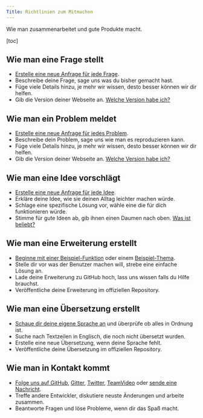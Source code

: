 ```yaml
---
Title: Richtlinien zum Mitmachen
---
```

Wie man zusammenarbeitet und gute Produkte macht.

[toc]

## Wie man eine Frage stellt

* [Erstelle eine neue Anfrage für jede Frage](https://github.com/datenstrom/yellow/issues).
* Beschreibe deine Frage, sage uns was du bisher gemacht hast.
* Füge viele Details hinzu, je mehr wir wissen, desto besser können wir dir helfen.
* Gib die Version deiner Webseite an. [Welche Version habe ich?](https://github.com/datenstrom/yellow-extensions/tree/master/source/update/README-de.md)

## Wie man ein Problem meldet

* [Erstelle eine neue Anfrage für jedes Problem](https://github.com/datenstrom/yellow/issues).
* Beschreibe dein Problem, sage uns wie man es reproduzieren kann.
* Füge viele Details hinzu, je mehr wir wissen, desto besser können wir dir helfen.
* Gib die Version deiner Webseite an. [Welche Version habe ich?](https://github.com/datenstrom/yellow-extensions/tree/master/source/update/README-de.md)

## Wie man eine Idee vorschlägt

* [Erstelle eine neue Anfrage für jede Idee](https://github.com/datenstrom/yellow/issues).
* Erkläre deine Idee, wie sie deinen Alltag leichter machen würde.
* Schlage eine spezifische Lösung vor, wähle eine die für dich funktionieren würde.
* Stimme für gute Ideen ab, gib ihnen einen Daumen nach oben. [Was ist beliebt?](https://github.com/datenstrom/yellow/issues?q=is%3Aopen+is%3Aissue+sort%3Areactions-%2B1-desc+label%3Aidea)

## Wie man eine Erweiterung erstellt

* [Beginne mit einer Beispiel-Funktion](https://github.com/schulle4u/yellow-extension-helloworld) oder einem [Beispiel-Thema](https://github.com/schulle4u/yellow-extension-basic).
* Stelle dir vor was der Benutzer machen will, strebe eine einfache Lösung an.
* Lade deine Erweiterung zu GitHub hoch, lass uns wissen falls du Hilfe brauchst.
* Veröffentliche deine Erweiterung im offiziellen Repository.

## Wie man eine Übersetzung erstellt

* [Schaue dir deine eigene Sprache an](https://github.com/datenstrom/yellow-extensions/blob/master/README-de.md#sprachen) und überprüfe ob alles in Ordnung ist.
* Suche nach Textzeilen in Englisch, die noch nicht übersetzt wurden.
* Erstelle eine neue Übersetzung, wenn deine Sprache fehlt.
* Veröffentliche deine Übersetzung im offiziellen Repository.

## Wie man in Kontakt kommt

* [Folge uns auf GitHub](https://github.com/datenstrom/yellow), [Gitter](https://gitter.im/datenstrom/yellow), [Twitter](https://twitter.com/datendeveloper), [TeamVideo](https://team.video/datendeveloper) oder [sende eine Nachricht](https://datenstrom.se/de/contact/).
* Treffe andere Entwickler, diskutiere neuste Änderungen und arbeite zusammen.
* Beantworte Fragen und löse Probleme, wenn dir das Spaß macht.
